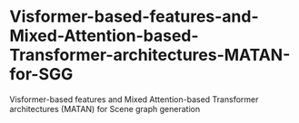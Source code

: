 # Visformer-based-features-and-Mixed-Attention-based-Transformer-architectures-MATAN-for-SGG
Visformer-based features and Mixed Attention-based Transformer architectures (MATAN) for Scene graph generation
